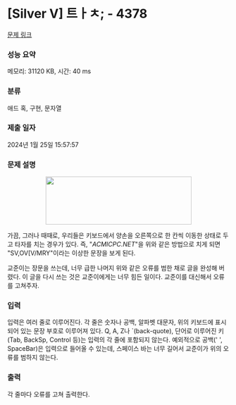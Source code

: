 # [Silver V] 트ㅏㅊ; - 4378 

[문제 링크](https://www.acmicpc.net/problem/4378) 

### 성능 요약

메모리: 31120 KB, 시간: 40 ms

### 분류

애드 혹, 구현, 문자열

### 제출 일자

2024년 1월 25일 15:57:57

### 문제 설명

<p style="text-align:center"><img alt="" src="https://www.acmicpc.net/upload/images2/qwerty.jpg" style="height:109px; width:331px"></p>

<p>가끔, 그러나 때때로, 우리들은 키보드에서 양손을 오른쪽으로 한 칸씩 이동한 상태로 두고 타자를 치는 경우가 있다. 즉, "<em>ACMICPC.NET</em>"을 위와 같은 방법으로 치게 되면 "SV,OV[V/MRY"이라는 이상한 문장을 보게 된다.</p>

<p>교준이는 장문을 쓰는데, 너무 급한 나머지 위와 같은 오류를 범한 채로 글을 완성해 버렸다. 이 글을 다시 쓰는 것은 교준이에게는 너무 힘든 일이다. 교준이를 대신해서 오류를 고쳐주자.</p>

### 입력 

 <p>입력은 여러 줄로 이루어진다. 각 줄은 숫자나 공백, 알파벳 대문자, 위의 키보드에 표시되어 있는 문장 부호로 이루어져 있다. Q, A, Z나 `(back-quote), 단어로 이루어진 키(Tab, BackSp, Control 등)는 입력의 각 줄에 포함되지 않는다. 예외적으로 공백(' ', SpaceBar)은 입력으로 들어올 수 있는데, 스페이스 바는 너무 길어서 교준이가 위의 오류를 범하지 않는다.</p>

### 출력 

 <p>각 줄마다 오류를 고쳐 출력한다.</p>

